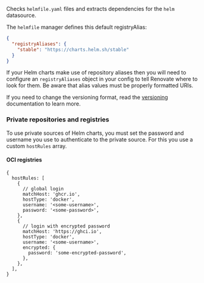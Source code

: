 Checks `helmfile.yaml` files and extracts dependencies for the `helm` datasource.

The `helmfile` manager defines this default registryAlias:

```json
{
  "registryAliases": {
    "stable": "https://charts.helm.sh/stable"
  }
}
```

If your Helm charts make use of repository aliases then you will need to configure an `registryAliases` object in your config to tell Renovate where to look for them. Be aware that alias values must be properly formatted URIs.

If you need to change the versioning format, read the [versioning](../../versioning/index.md) documentation to learn more.

### Private repositories and registries

To use private sources of Helm charts, you must set the password and username you use to authenticate to the private source.
For this you use a custom `hostRules` array.

#### OCI registries

```json5
{
  hostRules: [
    {
      // global login
      matchHost: 'ghcr.io',
      hostType: 'docker',
      username: '<some-username>',
      password: '<some-password>',
    },
    {
      // login with encrypted password
      matchHost: 'https://ghci.io',
      hostType: 'docker',
      username: '<some-username>',
      encrypted: {
        password: 'some-encrypted-password',
      },
    },
  ],
}
```
